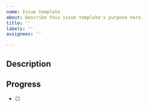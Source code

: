```yaml
---
name: Issue template
about: Describe this issue template's purpose here.
title: ''
labels: ''
assignees: ''

---
```


## Description

>

## Progress
- [ ]
